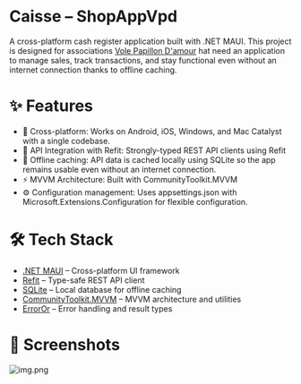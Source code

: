 # Caisse – ShopAppVpd

A cross-platform cash register application built with .NET MAUI.
This project is designed for associations [Vole Papillon D'amour](volepapillondamour.fr) hat need an application
to manage sales, track transactions, and stay functional even without an internet connection thanks to offline caching.

# ✨ Features
- 📱 Cross-platform: Works on Android, iOS, Windows, and Mac Catalyst with a single codebase.
- 🔄 API Integration with Refit: Strongly-typed REST API clients using Refit
- 💾 Offline caching: API data is cached locally using SQLite so the app remains usable even without an internet connection.
- ⚡ MVVM Architecture: Built with CommunityToolkit.MVVM
- ⚙️ Configuration management: Uses appsettings.json with Microsoft.Extensions.Configuration for flexible configuration.

# 🛠️ Tech Stack

- [.NET MAUI](https://learn.microsoft.com/fr-fr/dotnet/maui/?view=net-maui-9.0) – Cross-platform UI framework
- [Refit](https://github.com/reactiveui/refit) – Type-safe REST API client
- [SQLite](https://github.com/praeclarum/sqlite-net) – Local database for offline caching
- [CommunityToolkit.MVVM](https://learn.microsoft.com/fr-fr/dotnet/communitytoolkit/mvvm/) – MVVM architecture and utilities
- [ErrorOr](https://github.com/amantinband/error-or) – Error handling and result types

# 📸 Screenshots

![img.png](img.png)